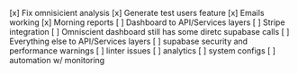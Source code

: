 [x] Fix omnisicient analysis
[x] Generate test users feature
[x] Emails working
[x] Morning reports
[ ] Dashboard to API/Services layers
[ ] Stripe integration
[ ] Omniscient dashboard still has some diretc supabase calls
[ ] Everything else to API/Services layers
[ ] supabase security and performance warnings
[ ] linter issues
[ ] analytics
[ ] system configs
[ ] automation w/ monitoring
